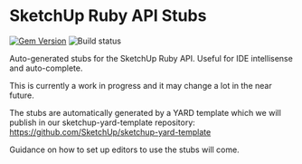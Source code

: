 # SketchUp Ruby API Stubs

[![Gem Version](https://badge.fury.io/rb/sketchup-api-stubs.svg)](https://badge.fury.io/rb/sketchup-api-stubs) ![Build status](https://github.com/thomthom/skippy/actions/workflows/rake.yaml/badge.svg?branch=main)

Auto-generated stubs for the SketchUp Ruby API. Useful for IDE intellisense and auto-complete.

This is currently a work in progress and it may change a lot in the near future.

The stubs are automatically generated by a YARD template which we will publish in our sketchup-yard-template repository: https://github.com/SketchUp/sketchup-yard-template

Guidance on how to set up editors to use the stubs will come.
